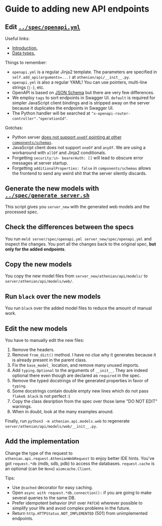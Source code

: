 # Guide to adding new API endpoints

## Edit [`../spec/openapi.yml`](../spec/openapi.yml)

Useful links:

* [Introduction.](https://swagger.io/docs/specification/basic-structure/)
* [Data types.](https://swagger.io/docs/specification/data-models/data-types/)

Things to remember:

* `openapi.yml` is a regular Jinja2 template. The parameters are specified in `self.add_api(arguments=...)` at `athenian/api/__init__.py`.
* `openapi.yml` is also a regular YAML! You can use pointers, multi-line strings (`|-`), etc.
* OpenAPI is based on [JSON Schema](https://json-schema.org/) but there are very few differences.
* We employ `tags` to sort endpoints in Swagger UI. `default` is required for simpler JavaScript client bindings and is stripped away on the server because it duplicates the endpoints in Swagger UI.
* The Python handler will be searched at `"x-openapi-router-controller"."operationId"`. 

Gotchas:

* Python server [does not support `oneOf` pointing at other `components/schemas`](https://github.com/spec-first/connexion/issues/691).
* JavaScript client does not support `oneOf` and `anyOf`. We are using a workaround with `allOf` and Jinja2 conditionals.
* Forgetting `security:\n- bearerAuth: []` will lead to obscure error messages at server startup.
* Forgetting `additionalProperties: false` in `components/schemas` allows the frontend to send any weird shit that the server silently discards.

## Generate the new models with [`../spec/generate_server.sh`](../spec/generate_server.sh)

This script gives you `server_new` with the generated web models and the processed spec.

## Check the differences between the specs

You run `meld server/spec/openapi.yml server_new/spec/openapi.yml` and inspect the changes.
You port all the changes back to the original spec, **but only for the added endpoints**.

## Copy the new models

You copy the new model files from `server_new/athenian/api/models/` to `server/athenian/api/models/web/`.

## Run `black` over the new models

You run `black` over the added model files to reduce the amount of manual work.

## Edit the new models

You have to manually edit the new files:

1. Remove the headers.
2. Remove `from_dict()` method. I have no clue why it generates because it is already present in the parent class.
3. Fix the `base_model_` location, and remove many unused imports.
4. Add `typing.Optional` to the arguments of `__init__`. They are indeed optional there even though are declared as `required` in the spec.
5. Remove the typed docstrings of the generated properties in favor of `typing`.
6. Some docstrings contain double empty new lines which do not pass `flake8`. `black` is not perfect :(
7. Copy the class desription from the spec over those lame "DO NOT EDIT" warnings.
8. When in doubt, look at the many examples around.

Finally, run `python3 -m athenian.api.models.web` to regenerate `server/athenian/api/models/web/__init__.py`.

## Add the implementation

Change the type of the request to `athenian.api.request.AthenianWebRequest` to enjoy better IDE hints.
You've got `request.*db` (mdb, sdb, pdb) to access the databases. `request.cache` is an optional
(can be `None`) `aiomcache.Client`.

Tips:

* Use `@cached` decorator for easy caching.
* Open `async with request.*db.connection():` if you are going to make several queries to the same DB.
* Prefer idempotent behavior (`PUT` over `PATCH`) wherever possible to simplify your life and avoid complex problems in the future.
* Return `http.HTTPStatus.NOT_IMPLEMENTED` (501) from unimplemented endpoints.